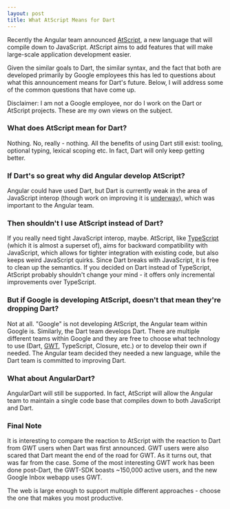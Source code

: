 ```yaml
---
layout: post
title: What AtScript Means for Dart
---
```


Recently the Angular team announced [AtScript](https://docs.google.com/document/d/11YUzC-1d0V1-Q3V0fQ7KSit97HnZoKVygDxpWzEYW0U/preview?sle=true&pli=1), a new language that will compile down to JavaScript. AtScript aims to add features that will make large-scale application development easier.

Given the similar goals to Dart, the similar syntax, and the fact that both are developed primarily by Google employees this has led to questions about what this announcement means for Dart's future. Below, I will address some of the common questions that have come up.

Disclaimer: I am not a Google employee, nor do I work on the Dart or AtScript projects. These are my own views on the subject.   

### What does AtScript mean for Dart?
Nothing. No, really - nothing. All the benefits of using Dart still exist: tooling, optional typing, lexical scoping etc. In fact, Dart will only keep getting better.

### If Dart's so great why did Angular develop AtScript?
Angular could have used Dart, but Dart is currently weak in the area of JavaScript interop (though work on improving it is [underway](https://github.com/dart-lang/js-interop)), which was important to the Angular team.

### Then shouldn't I use AtScript instead of Dart?
If you really need tight JavaScript interop, maybe. AtScript, like [TypeScript](http://www.typescriptlang.org/) (which it is almost a superset of), aims for backward compatibility with JavaScript, which allows for tighter integration with existing code, but also keeps weird JavaScript quirks. Since Dart breaks with JavaScript, it is free to clean up the semantics. If you decided on Dart instead of TypeScript, AtScript probably shouldn't change your mind - it offers only incremental improvements over TypeScript.

### But if Google is developing AtScript, doesn't that mean they're dropping Dart?
Not at all. "Google" is not developing AtScript, the Angular team within Google is. Similarly, the Dart team develops Dart. There are multiple different teams within Google and they are free to choose what technology to use (Dart, [GWT](http://www.gwtproject.org/), TypeScript, Closure, etc.) or to develop their own if needed. The Angular team decided they needed a new language, while the Dart team is committed to improving Dart.

### What about AngularDart?
AngularDart will still be supported. In fact, AtScript will allow the Angular team to maintain a single code base that compiles down to both JavaScript and Dart.

### Final Note 
It is interesting to compare the reaction to AtScript with the reaction to Dart from GWT users when Dart was first announced. GWT users were also scared that Dart meant the end of the road for GWT. As it turns out, that was far from the case. Some of the most interesting GWT work has been done post-Dart, the GWT-SDK boasts ~150,000 active users, and the new Google Inbox webapp uses GWT.

The web is large enough to support multiple different approaches - choose the one that makes you most productive.